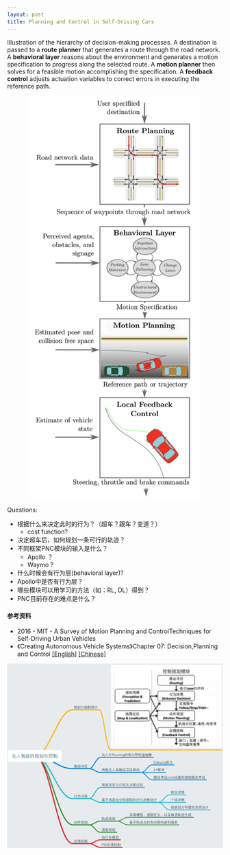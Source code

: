 ```yaml
---
layout: post
title: Planning and Control in Self-Driving Cars
---
```


Illustration of the hierarchy of decision-making processes. A destination is passed to a **route planner** that generates a route through the road network. A **behavioral layer** reasons about the environment and generates a motion specification to progress along the selected route. A **motion planner** then solves for a feasible motion accomplishing the specification. A **feedback control** adjusts actuation variables to correct errors in executing the reference path.

<p style="text-align:center">
	<img src="/topics/img/decision-making.png" width="400" />
</p>

Questions:

- 根据什么来决定此时的行为？（超车？跟车？变道？）
	- cost function?
- 决定超车后，如何规划一条可行的轨迹？
- 不同框架PNC模块的输入是什么？
	- Apollo ？
	- Waymo ?
- 什么时候会有行为层(behavioral layer)? 
- Apollo中是否有行为层？
- 哪些模块可以用学习的方法（如：RL, DL）得到？
- PNC目前存在的难点是什么？

#### 参考资料

- 2016 - MIT - A Survey of Motion Planning and ControlTechniques for Self-Driving Urban Vehicles
- 《Creating Autonomous Vehicle Systems》Chapter 07: Decision,Planning and Control [[English]](/topics/data/decision-planning-control.pdf) [[Chinese]](/topics/data/无人驾驶的规划与控制.pdf) 

<p style="text-align:center">
	<img src="/topics/img/pnc.png" />
</p>